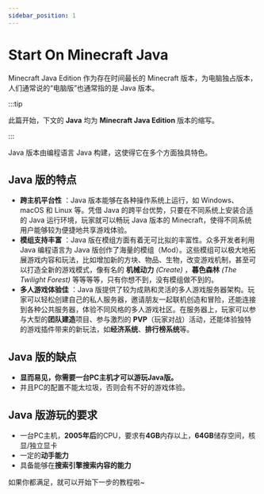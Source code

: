 ```yaml
---
sidebar_position: 1
---
```


# Start On Minecraft Java

Minecraft Java Edition 作为存在时间最长的 Minecraft 版本，为电脑独占版本，人们通常说的“电脑版”也通常指的是 Java 版本。

:::tip

此篇开始，下文的 **Java** 均为 **Minecraft Java Edition** 版本的缩写。

:::

Java 版本由编程语言 Java 构建，这使得它在多个方面独具特色。

## Java 版的特点

- **跨主机平台性** ：Java 版本能够在各种操作系统上运行，如 Windows、macOS 和 Linux 等。凭借 Java 的跨平台优势，只要在不同系统上安装合适的 Java 运行环境，玩家就可以畅玩 Java 版本的 Minecraft，使得不同系统用户能够较为便捷地共享游戏体验。
- **模组支持丰富** ：Java 版在模组方面有着无可比拟的丰富性。众多开发者利用 Java 编程语言为 Java 版创作了海量的模组（Mod）。这些模组可以极大地拓展游戏内容和玩法，比如增加新的方块、物品、生物，改变游戏机制，甚至可以打造全新的游戏模式，像有名的 **机械动力** *(Create)* ，**暮色森林** *(The Twilight Forest)* 等等等等，只有你想不到，没有模组做不到的。
- **多人游戏体验佳** ：Java 版提供了较为成熟和灵活的多人游戏服务器架构。玩家可以轻松创建自己的私人服务器，邀请朋友一起联机创造和冒险，还能连接到各种公共服务器，体验不同风格的多人游戏社区。在服务器上，玩家可以参与大型的**团队建造**项目、参与激烈的 **PVP**（玩家对战）活动，还能体验独特的游戏插件带来的新玩法，如**经济系统**、**排行榜系统**等。

## Java 版的缺点

- **显而易见，你需要一台PC主机才可以游玩Java版。**
- 并且PC的配置不能太垃圾，否则会有不好的游戏体验。

## Java 版游玩的要求

- 一台PC主机，**2005年后**的CPU，要求有**4GB**内存以上，**64GB**储存空间，核显/独立显卡
- 一定的**动手能力**
- 具备能够在**搜索引擎搜索内容的能力**

如果你都满足，就可以开始下一步的教程啦~

